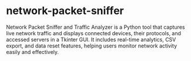 # network-packet-sniffer
Network Packet Sniffer and Traffic Analyzer is a Python tool that captures live network traffic and displays connected devices, their protocols, and accessed servers in a Tkinter GUI. It includes real-time analytics, CSV export, and data reset features, helping users monitor network activity easily and effectively.
